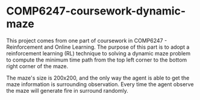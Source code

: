 # COMP6247-coursework-dynamic-maze
This project comes from one part of coursework in COMP6247 - Reinforcement and Online Learning.
The purpose of this part is to adopt a reinforcement learning (RL) technique to solving a dynamic maze problem to compute the minimum time path from the top left corner to the bottom right corner of the maze.

The maze's size is 200x200, and the only way the agent is able to get the maze information is surrounding observation. Every time the agent observe the maze will generate fire in surround randomly.
